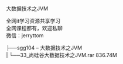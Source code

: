 大数据技术之JVM

全网it学习资源共享学习<br>全网课程都有，欢迎私聊<br>微信：jerryttom<br>

├──sgg104 – 大数据技术之JVM<br> | └──33_尚硅谷大数据技术之JVM.rar 836.74M